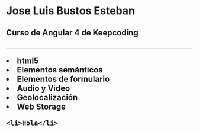 <h1>Jose Luis Bustos Esteban</h1>
<h2>
Curso de Angular 4 de Keepcoding
<h2>
<hr>
<lu>
    <li>html5
        <lu>
        <li>Elementos semánticos</li>
        <li>Elementos de formulario</li>
        <li>Audio y Video</li>
        <li>Geolocalización</li>
        <li>Web Storage</li>
        </lu>
    </li>
    
    <li>Hola</li>

</lu>

